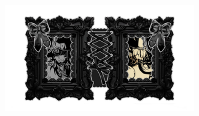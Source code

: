 ![image alt](https://github.com/dummyinbed/dummyinbed/blob/8f19783e08d1896e8d1e5772a31b3a7f014f12fc/Untitled167_20250402054238.png)
